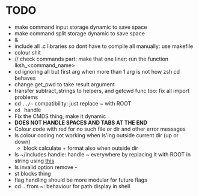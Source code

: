 # TODO
- make command input storage dynamic to save space
- make command split storage dynamic to save space
- &
- include all .c libraries so dont have to compile all manually: use makefile
- colour shit
- // check commands part: make that one liner: run the function lksh_<command_name>
- cd ignoring all but first arg when more than 1 arg is not how zsh cd behaves
- change get_pwd to take result argument
- transfer subtract_strings to helpers, and getcwd func too: fix all import problems
- cd `../~` compatibility: just replace ~ with ROOT
- `cd ` handle
- Fix the CMDS thing, make it dynamic
- **DOES NOT HANDLE SPACES AND TABS AT THE END**
- Colour code with red for no such file or dir and other error messages
- ls colour coding not working when ls'ing outside current dir (up or down)
  - block calculate + format also when outside dir
- ls ~/includes handle: handle ~ everywhere by replacing it with ROOT in string using [this](https://stackoverflow.com/questions/32496497/standard-function-to-replace-character-or-substring-in-a-char-array)
- ls invalid option remove -
- st blocks thing
- flag handling should be more modular for future flags
- cd .. from ~: behaviour for path display in shell
